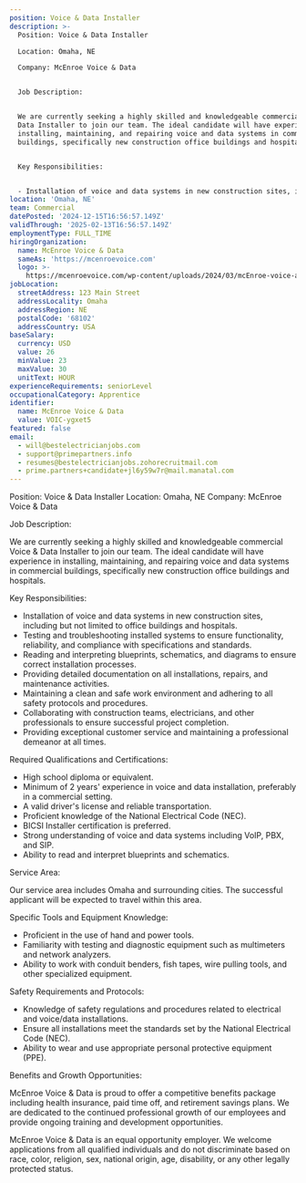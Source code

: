 ```yaml
---
position: Voice & Data Installer
description: >-
  Position: Voice & Data Installer

  Location: Omaha, NE

  Company: McEnroe Voice & Data


  Job Description:


  We are currently seeking a highly skilled and knowledgeable commercial Voice &
  Data Installer to join our team. The ideal candidate will have experience in
  installing, maintaining, and repairing voice and data systems in commercial
  buildings, specifically new construction office buildings and hospitals.


  Key Responsibilities:


  - Installation of voice and data systems in new construction sites, i...
location: 'Omaha, NE'
team: Commercial
datePosted: '2024-12-15T16:56:57.149Z'
validThrough: '2025-02-13T16:56:57.149Z'
employmentType: FULL_TIME
hiringOrganization:
  name: McEnroe Voice & Data
  sameAs: 'https://mcenroevoice.com'
  logo: >-
    https://mcenroevoice.com/wp-content/uploads/2024/03/mcEnroe-voice-and-data-logo.png
jobLocation:
  streetAddress: 123 Main Street
  addressLocality: Omaha
  addressRegion: NE
  postalCode: '68102'
  addressCountry: USA
baseSalary:
  currency: USD
  value: 26
  minValue: 23
  maxValue: 30
  unitText: HOUR
experienceRequirements: seniorLevel
occupationalCategory: Apprentice
identifier:
  name: McEnroe Voice & Data
  value: VOIC-ygxet5
featured: false
email:
  - will@bestelectricianjobs.com
  - support@primepartners.info
  - resumes@bestelectricianjobs.zohorecruitmail.com
  - prime.partners+candidate+jl6y59w7r@mail.manatal.com
---
```




Position: Voice & Data Installer
Location: Omaha, NE
Company: McEnroe Voice & Data

Job Description:

We are currently seeking a highly skilled and knowledgeable commercial Voice & Data Installer to join our team. The ideal candidate will have experience in installing, maintaining, and repairing voice and data systems in commercial buildings, specifically new construction office buildings and hospitals.

Key Responsibilities:

- Installation of voice and data systems in new construction sites, including but not limited to office buildings and hospitals.
- Testing and troubleshooting installed systems to ensure functionality, reliability, and compliance with specifications and standards.
- Reading and interpreting blueprints, schematics, and diagrams to ensure correct installation processes.
- Providing detailed documentation on all installations, repairs, and maintenance activities.
- Maintaining a clean and safe work environment and adhering to all safety protocols and procedures.
- Collaborating with construction teams, electricians, and other professionals to ensure successful project completion.
- Providing exceptional customer service and maintaining a professional demeanor at all times.

Required Qualifications and Certifications:

- High school diploma or equivalent.
- Minimum of 2 years' experience in voice and data installation, preferably in a commercial setting.
- A valid driver's license and reliable transportation.
- Proficient knowledge of the National Electrical Code (NEC).
- BICSI Installer certification is preferred.
- Strong understanding of voice and data systems including VoIP, PBX, and SIP.
- Ability to read and interpret blueprints and schematics.

Service Area:

Our service area includes Omaha and surrounding cities. The successful applicant will be expected to travel within this area.

Specific Tools and Equipment Knowledge:

- Proficient in the use of hand and power tools.
- Familiarity with testing and diagnostic equipment such as multimeters and network analyzers.
- Ability to work with conduit benders, fish tapes, wire pulling tools, and other specialized equipment.

Safety Requirements and Protocols:

- Knowledge of safety regulations and procedures related to electrical and voice/data installations.
- Ensure all installations meet the standards set by the National Electrical Code (NEC).
- Ability to wear and use appropriate personal protective equipment (PPE).

Benefits and Growth Opportunities:

McEnroe Voice & Data is proud to offer a competitive benefits package including health insurance, paid time off, and retirement savings plans. We are dedicated to the continued professional growth of our employees and provide ongoing training and development opportunities. 

McEnroe Voice & Data is an equal opportunity employer. We welcome applications from all qualified individuals and do not discriminate based on race, color, religion, sex, national origin, age, disability, or any other legally protected status.